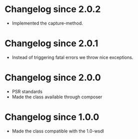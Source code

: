 # Changelog since 2.0.2

* Implemented the capture-method.

# Changelog since 2.0.1

* Instead of triggering fatal errors we throw nice exceptions.

# Changelog since 2.0.0

* PSR standards
* Made the class available through composer

# Changelog since 1.0.0

* Made the class compatible with the 1.0-wsdl